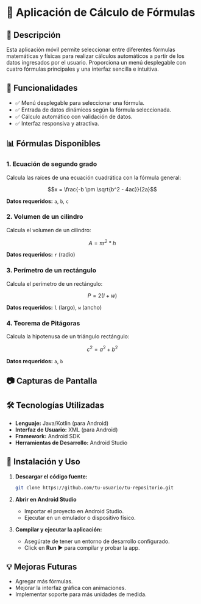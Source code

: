 # 📱 Aplicación de Cálculo de Fórmulas

## 📌 Descripción
Esta aplicación móvil permite seleccionar entre diferentes fórmulas matemáticas y físicas para realizar cálculos automáticos a partir de los datos ingresados por el usuario. Proporciona un menú desplegable con cuatro fórmulas principales y una interfaz sencilla e intuitiva.

## 🎯 Funcionalidades
- ✅ Menú desplegable para seleccionar una fórmula.
- ✅ Entrada de datos dinámicos según la fórmula seleccionada.
- ✅ Cálculo automático con validación de datos.
- ✅ Interfaz responsiva y atractiva.

## 📊 Fórmulas Disponibles

### 1. **Ecuación de segundo grado**
Calcula las raíces de una ecuación cuadrática con la fórmula general:
```math
x = \frac{-b \pm \sqrt{b^2 - 4ac}}{2a}
```
**Datos requeridos:** `a`, `b`, `c`

### 2. **Volumen de un cilindro**
Calcula el volumen de un cilindro:
```math
A = \pi r^2 * h
```
**Datos requeridos:** `r` (radio)

### 3. **Perímetro de un rectángulo**
Calcula el perímetro de un rectángulo:
```math
P = 2(l + w)
```
**Datos requeridos:** `l` (largo), `w` (ancho)

### 4. **Teorema de Pitágoras**
Calcula la hipotenusa de un triángulo rectángulo:
```math
c^2 = a^2 + b^2
```
**Datos requeridos:** `a`, `b`

## 📷 Capturas de Pantalla

## 🛠️ Tecnologías Utilizadas
- **Lenguaje:** Java/Kotlin (para Android)
- **Interfaz de Usuario:** XML (para Android)
- **Framework:** Android SDK
- **Herramientas de Desarrollo:** Android Studio

## 🚀 Instalación y Uso

1. **Descargar el código fuente:**  
   ```bash
   git clone https://github.com/tu-usuario/tu-repositorio.git
   ```
2. **Abrir en Android Studio**  
   - Importar el proyecto en Android Studio.
   - Ejecutar en un emulador o dispositivo físico.

3. **Compilar y ejecutar la aplicación:**  
   - Asegúrate de tener un entorno de desarrollo configurado.  
   - Click en **Run** ▶️ para compilar y probar la app.

## 💡 Mejoras Futuras
- Agregar más fórmulas.
- Mejorar la interfaz gráfica con animaciones.
- Implementar soporte para más unidades de medida.


